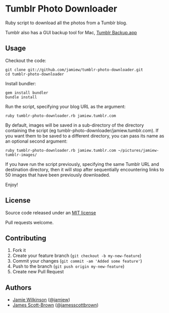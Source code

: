 Tumblr Photo Downloader
=======================

Ruby script to download all the photos from a Tumblr blog.

Tumblr also has a GUI backup tool for Mac, [Tumblr Backup.app](http://staff.tumblr.com/post/286303145/tumblr-backup-mac-beta)


Usage
-----

Checkout the code:

    git clone git://github.com/jamiew/tumblr-photo-downloader.git
    cd tumblr-photo-downloader

Install bundler:

    gem install bundler
    bundle install

Run the script, specifying your blog URL as the argument:

    ruby tumblr-photo-downloader.rb jamiew.tumblr.com

By default, images will be saved in a sub-directory of the directory containing the script (eg tumblr-photo-downloader/jamiew.tumblr.com). If you want them to be saved to a different directory, you can pass its name as an optional second argument:

    ruby tumblr-photo-downloader.rb jamiew.tumblr.com ~/pictures/jamiew-tumblr-images/

If you have run the script previously, specifying the same Tumblr URL and destination directory, then it will stop after sequentially encountering links to 50 images that have been previously downloaded.

Enjoy!



License
-------

Source code released under an [MIT license](http://en.wikipedia.org/wiki/MIT_License)

Pull requests welcome.


Contributing
------------

1. Fork it
2. Create your feature branch (`git checkout -b my-new-feature`)
3. Commit your changes (`git commit -am 'Added some feature'`)
4. Push to the branch (`git push origin my-new-feature`)
5. Create new Pull Request


Authors
-------

* [Jamie Wilkinson](http://jamiedubs.com) ([@jamiew](https://github.com/jamiew))
* [James Scott-Brown](http://jamesscottbrown.com/) ([@jamesscottbrown](https://github.com/jamesscottbrown))


